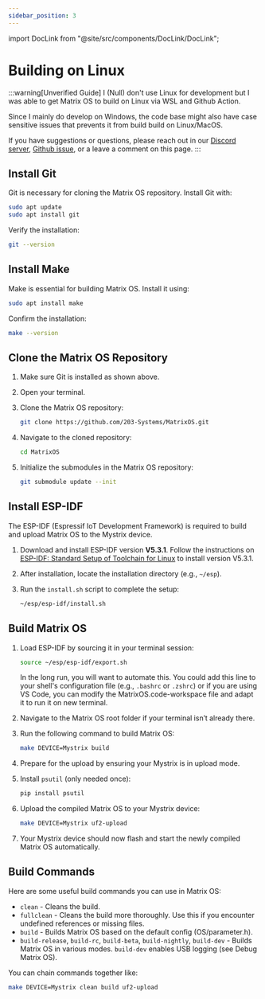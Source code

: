 ```yaml
---
sidebar_position: 3
---
```


import DocLink from "@site/src/components/DocLink/DocLink";

# Building on Linux

:::warning[Unverified Guide]
I (Null) don't use Linux for development but I was able to get Matrix OS to build on Linux via WSL and Github Action.

Since I mainly do develop on Windows, the code base might also have case sensitive issues that prevents it from build build on Linux/MacOS.

If you have suggestions or questions, please reach out in our [Discord server](https://discord.gg/rRVCBHHPfw), [Github issue](https://github.com/203-Systems/Matrix-Wiki), or a leave a comment on this page.
:::

## Install Git

Git is necessary for cloning the Matrix OS repository. Install Git with:

```bash
sudo apt update
sudo apt install git
```

Verify the installation:

```bash
git --version
```

## Install Make

Make is essential for building Matrix OS. Install it using:

```bash
sudo apt install make
```

Confirm the installation:

```bash
make --version
```

## Clone the Matrix OS Repository

1. Make sure Git is installed as shown above.

2. Open your terminal.

3. Clone the Matrix OS repository:

   ```bash
   git clone https://github.com/203-Systems/MatrixOS.git
   ```

4. Navigate to the cloned repository:

   ```bash
   cd MatrixOS
   ```

5. Initialize the submodules in the Matrix OS repository:

   ```bash
   git submodule update --init
   ```

## Install ESP-IDF

The ESP-IDF (Espressif IoT Development Framework) is required to build and upload Matrix OS to the Mystrix device.

1. Download and install ESP-IDF version **V5.3.1**. Follow the instructions on [ESP-IDF: Standard Setup of Toolchain for Linux](https://docs.espressif.com/projects/esp-idf/en/stable/esp32/get-started/linux-setup.html) to install version V5.3.1.

2. After installation, locate the installation directory (e.g., `~/esp`).

3. Run the `install.sh` script to complete the setup:

   ```bash
   ~/esp/esp-idf/install.sh
   ```

## Build Matrix OS

1. Load ESP-IDF by sourcing it in your terminal session:

   ```bash
   source ~/esp/esp-idf/export.sh
   ```

    In the long run, you will want to automate this. You could add this line to your shell's configuration file (e.g., `.bashrc` or `.zshrc`) or if you are using VS Code, you can modify the MatrixOS.code-workspace file and adapt it to run it on new terminal.

2. Navigate to the Matrix OS root folder if your terminal isn’t already there.

3. Run the following command to build Matrix OS:

   ```bash
   make DEVICE=Mystrix build
   ```

4. Prepare for the upload by ensuring your Mystrix is in <DocLink to="/docs/Mystrix/UpdateMatrixOS#enter-os-update-mode">upload mode</DocLink>.

5. Install `psutil` (only needed once):

   ```bash
   pip install psutil
   ```

6. Upload the compiled Matrix OS to your Mystrix device:

   ```bash
   make DEVICE=Mystrix uf2-upload
   ```

7. Your Mystrix device should now flash and start the newly compiled Matrix OS automatically.

## Build Commands

Here are some useful build commands you can use in Matrix OS:

- `clean` - Cleans the build.
- `fullclean` - Cleans the build more thoroughly. Use this if you encounter undefined references or missing files.
- `build` - Builds Matrix OS based on the default config (OS/parameter.h).
- `build-release`, `build-rc`, `build-beta`, `build-nightly`, `build-dev` - Builds Matrix OS in various modes. `build-dev` enables USB logging (see <DocLink to="/docs/Developer/DebugMatrixOSCpp">Debug Matrix OS</DocLink>).

You can chain commands together like:
```bash
make DEVICE=Mystrix clean build uf2-upload
```